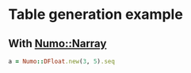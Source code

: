 # Table generation example

## With [Numo::Narray](https://github.com/ruby-numo/numo-narray)

~~~ruby
a = Numo::DFloat.new(3, 5).seq
~~~

